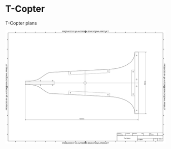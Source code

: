 T-Copter
========

T-Copter plans

![](https://github.com/the-bakery/T-Copter/blob/master/Design/T-copter%201.svg)

